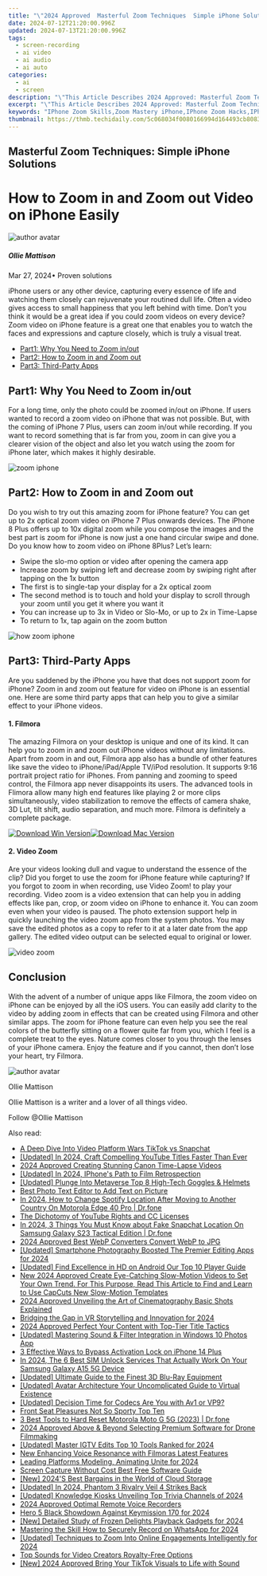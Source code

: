```yaml
---
title: "\"2024 Approved  Masterful Zoom Techniques  Simple iPhone Solutions\""
date: 2024-07-12T21:20:00.996Z
updated: 2024-07-13T21:20:00.996Z
tags: 
  - screen-recording
  - ai video
  - ai audio
  - ai auto
categories: 
  - ai
  - screen
description: "\"This Article Describes 2024 Approved: Masterful Zoom Techniques: Simple iPhone Solutions\""
excerpt: "\"This Article Describes 2024 Approved: Masterful Zoom Techniques: Simple iPhone Solutions\""
keywords: "IPhone Zoom Skills,Zoom Mastery iPhone,IPhone Zoom Hacks,IPhone Clear Shot,Zoom iDevice Tricks,Easy iPhone Zoom,IPhone Zoom Technique"
thumbnail: https://thmb.techidaily.com/5c068034f0080166994d164493cb808318b6f6a0f4d45de0f56404a9b7904a53.jpg
---
```


## Masterful Zoom Techniques: Simple iPhone Solutions

# How to Zoom in and Zoom out Video on iPhone Easily

![author avatar](https://images.wondershare.com/filmora/article-images/ollie-mattison.jpg)

##### Ollie Mattison

 Mar 27, 2024• Proven solutions

iPhone users or any other device, capturing every essence of life and watching them closely can rejuvenate your routined dull life. Often a video gives access to small happiness that you left behind with time. Don’t you think it would be a great idea if you could zoom videos on every device? Zoom video on iPhone feature is a great one that enables you to watch the faces and expressions and capture closely, which is truly a visual treat.

* [Part1: Why You Need to Zoom in/out](#part1)
* [Part2: How to Zoom in and Zoom out](#part2)
* [Part3: Third-Party Apps](#part3)

## Part1: Why You Need to Zoom in/out

For a long time, only the photo could be zoomed in/out on iPhone. If users wanted to record a zoom video on iPhone that was not possible. But, with the coming of iPhone 7 Plus, users can zoom in/out while recording. If you want to record something that is far from you, zoom in can give you a clearer vision of the object and also let you watch using the zoom for iPhone later, which makes it highly desirable.

![zoom iphone](https://images.wondershare.com/filmora/article-images/iphone-zoom.jpg)

## Part2: How to Zoom in and Zoom out

Do you wish to try out this amazing zoom for iPhone feature? You can get up to 2x optical zoom video on iPhone 7 Plus onwards devices. The iPhone 8 Plus offers up to 10x digital zoom while you compose the images and the best part is zoom for iPhone is now just a one hand circular swipe and done. Do you know how to zoom video on iPhone 8Plus? Let’s learn:

* Swipe the slo-mo option or video after opening the camera app
* Increase zoom by swiping left and decrease zoom by swiping right after tapping on the 1x button
* The first is to single-tap your display for a 2x optical zoom
* The second method is to touch and hold your display to scroll through your zoom until you get it where you want it
* You can increase up to 3x in Video or Slo-Mo, or up to 2x in Time-Lapse
* To return to 1x, tap again on the zoom button

![how zoom iphone](https://images.wondershare.com/filmora/article-images/how-iphone-zoom.jpg)

## Part3: Third-Party Apps

Are you saddened by the iPhone you have that does not support zoom for iPhone? Zoom in and zoom out feature for video on iPhone is an essential one. Here are some third party apps that can help you to give a similar effect to your iPhone videos.

#### 1. Filmora

The amazing Filmora on your desktop is unique and one of its kind. It can help you to zoom in and zoom out iPhone videos without any limitations. Apart from zoom in and out, Filmora app also has a bundle of other features like save the video to iPhone/iPad/Apple TV/iPod resolution. It supports 9:16 portrait project ratio for iPhones. From panning and zooming to speed control, the Filmora app never disappoints its users. The advanced tools in Flimora allow many high end features like playing 2 or more clips simultaneously, video stabilization to remove the effects of camera shake, 3D Lut, tilt shift, audio separation, and much more. Filmora is definitely a complete package.

[![Download Win Version](https://images.wondershare.com/filmora/guide/download-btn-win.jpg)](https://tools.techidaily.com/wondershare/filmora/download/)[![Download Mac Version](https://images.wondershare.com/filmora/guide/download-btn-mac.jpg)](https://tools.techidaily.com/wondershare/filmora/download/)

#### 2. Video Zoom

Are your videos looking dull and vague to understand the essence of the clip? Did you forget to use the zoom for iPhone feature while capturing? If you forgot to zoom in when recording, use Video Zoom! to play your recording. Video zoom is a video extension that can help you in adding effects like pan, crop, or zoom video on iPhone to enhance it. You can zoom even when your video is paused. The photo extension support help in quickly launching the video zoom app from the system photos. You may save the edited photos as a copy to refer to it at a later date from the app gallery. The edited video output can be selected equal to original or lower.

![video zoom](https://images.wondershare.com/filmora/article-images/Video-Zoom.JPG)

## Conclusion

With the advent of a number of unique apps like Filmora, the zoom video on iPhone can be enjoyed by all the iOS users. You can easily add clarity to the video by adding zoom in effects that can be created using Filmora and other similar apps. The zoom for iPhone feature can even help you see the real colors of the butterfly sitting on a flower quite far from you, which I feel is a complete treat to the eyes. Nature comes closer to you through the lenses of your iPhone camera. Enjoy the feature and if you cannot, then don’t lose your heart, try Filmora.

![author avatar](https://images.wondershare.com/filmora/article-images/ollie-mattison.jpg)

Ollie Mattison

Ollie Mattison is a writer and a lover of all things video.

Follow @Ollie Mattison


<ins class="adsbygoogle"
     style="display:block"
     data-ad-format="autorelaxed"
     data-ad-client="ca-pub-7571918770474297"
     data-ad-slot="1223367746"></ins>



<ins class="adsbygoogle"
     style="display:block"
     data-ad-client="ca-pub-7571918770474297"
     data-ad-slot="8358498916"
     data-ad-format="auto"
     data-full-width-responsive="true"></ins>




<span class="atpl-alsoreadstyle">Also read:</span>
<div><ul>
<li><a href="https://tiktok-video-recordings.techidaily.com/a-deep-dive-into-video-platform-wars-tiktok-vs-snapchat/"><u>A Deep Dive Into Video Platform Wars  TikTok vs Snapchat</u></a></li>
<li><a href="https://fox-access.techidaily.com/updated-in-2024-craft-compelling-youtube-titles-faster-than-ever/"><u>[Updated] In 2024, Craft Compelling YouTube Titles Faster Than Ever</u></a></li>
<li><a href="https://fox-access.techidaily.com/2024-approved-creating-stunning-canon-time-lapse-videos/"><u>2024 Approved  Creating Stunning Canon Time-Lapse Videos</u></a></li>
<li><a href="https://fox-access.techidaily.com/updated-in-2024-iphones-path-to-film-retrospection/"><u>[Updated] In 2024, IPhone's Path to Film Retrospection</u></a></li>
<li><a href="https://fox-access.techidaily.com/updated-plunge-into-metaverse-top-8-high-tech-goggles-and-helmets/"><u>[Updated] Plunge Into Metaverse  Top 8 High-Tech Goggles & Helmets</u></a></li>
<li><a href="https://fox-access.techidaily.com/best-photo-text-editor-to-add-text-on-picture/"><u>Best Photo Text Editor to Add Text on Picture</u></a></li>
<li><a href="https://review-topics.techidaily.com/in-2024-how-to-change-spotify-location-after-moving-to-another-country-on-motorola-edge-40-pro-drfone-by-drfone-virtual-android/"><u>In 2024, How to Change Spotify Location After Moving to Another Country On Motorola Edge 40 Pro | Dr.fone</u></a></li>
<li><a href="https://youtube-video-recordings.techidaily.com/the-dichotomy-of-youtube-rights-and-cc-licenses/"><u>The Dichotomy of YouTube Rights and CC Licenses</u></a></li>
<li><a href="https://location-social.techidaily.com/in-2024-3-things-you-must-know-about-fake-snapchat-location-on-samsung-galaxy-s23-tactical-edition-drfone-by-drfone-virtual-android/"><u>In 2024, 3 Things You Must Know about Fake Snapchat Location On Samsung Galaxy S23 Tactical Edition | Dr.fone</u></a></li>
<li><a href="https://fox-access.techidaily.com/2024-approved-best-webp-converters-convert-webp-to-jpg/"><u>2024 Approved  Best WebP Converters  Convert WebP to JPG</u></a></li>
<li><a href="https://fox-access.techidaily.com/updated-smartphone-photography-boosted-the-premier-editing-apps-for-2024/"><u>[Updated] Smartphone Photography Boosted  The Premier Editing Apps for 2024</u></a></li>
<li><a href="https://fox-access.techidaily.com/updated-find-excellence-in-hd-on-android-our-top-10-player-guide/"><u>[Updated] Find Excellence in HD on Android  Our Top 10 Player Guide</u></a></li>
<li><a href="https://ai-video-editing.techidaily.com/new-2024-approved-create-eye-catching-slow-motion-videos-to-set-your-own-trend-for-this-purpose-read-this-article-to-find-and-learn-to-use-capcuts-new-slow-/"><u>New 2024 Approved Create Eye-Catching Slow-Motion Videos to Set Your Own Trend. For This Purpose, Read This Article to Find and Learn to Use CapCuts New Slow-Motion Templates</u></a></li>
<li><a href="https://fox-access.techidaily.com/2024-approved-unveiling-the-art-of-cinematography-basic-shots-explained/"><u>2024 Approved  Unveiling the Art of Cinematography  Basic Shots Explained</u></a></li>
<li><a href="https://fox-access.techidaily.com/bridging-the-gap-in-vr-storytelling-and-innovation-for-2024/"><u>Bridging the Gap in VR Storytelling and Innovation for 2024</u></a></li>
<li><a href="https://fox-access.techidaily.com/2024-approved-perfect-your-content-with-top-tier-title-tactics/"><u>2024 Approved  Perfect Your Content with Top-Tier Title Tactics</u></a></li>
<li><a href="https://fox-access.techidaily.com/updated-mastering-sound-and-filter-integration-in-windows-10-photos-app/"><u>[Updated] Mastering Sound & Filter Integration in Windows 10 Photos App</u></a></li>
<li><a href="https://activate-lock.techidaily.com/3-effective-ways-to-bypass-activation-lock-on-iphone-14-plus-by-drfone-ios/"><u>3 Effective Ways to Bypass Activation Lock on iPhone 14 Plus</u></a></li>
<li><a href="https://sim-unlock.techidaily.com/in-2024-the-6-best-sim-unlock-services-that-actually-work-on-your-samsung-galaxy-a15-5g-device-by-drfone-android/"><u>In 2024, The 6 Best SIM Unlock Services That Actually Work On Your Samsung Galaxy A15 5G Device</u></a></li>
<li><a href="https://fox-access.techidaily.com/updated-ultimate-guide-to-the-finest-3d-blu-ray-equipment/"><u>[Updated] Ultimate Guide to the Finest 3D Blu-Ray Equipment</u></a></li>
<li><a href="https://fox-access.techidaily.com/updated-avatar-architecture-your-uncomplicated-guide-to-virtual-existence/"><u>[Updated] Avatar Architecture  Your Uncomplicated Guide to Virtual Existence</u></a></li>
<li><a href="https://fox-access.techidaily.com/updated-decision-time-for-codecs-are-you-with-av1-or-vp9/"><u>[Updated] Decision Time for Codecs  Are You with Av1 or VP9?</u></a></li>
<li><a href="https://fox-access.techidaily.com/front-seat-pleasures-not-so-sporty-top-ten/"><u>Front Seat Pleasures  Not So Sporty Top Ten</u></a></li>
<li><a href="https://phone-solutions.techidaily.com/3-best-tools-to-hard-reset-motorola-moto-g-5g-2023-drfone-by-drfone-reset-android-reset-android/"><u>3 Best Tools to Hard Reset Motorola Moto G 5G (2023) | Dr.fone</u></a></li>
<li><a href="https://fox-access.techidaily.com/2024-approved-above-and-beyond-selecting-premium-software-for-drone-filmmaking/"><u>2024 Approved  Above & Beyond  Selecting Premium Software for Drone Filmmaking</u></a></li>
<li><a href="https://instagram-clips.techidaily.com/updated-master-igtv-edits-top-10-tools-ranked-for-2024/"><u>[Updated] Master IGTV Edits  Top 10 Tools Ranked for 2024</u></a></li>
<li><a href="https://audio-shaping.techidaily.com/new-enhancing-voice-resonance-with-filmoras-latest-features/"><u>New Enhancing Voice Resonance with Filmoras Latest Features</u></a></li>
<li><a href="https://extra-guidance.techidaily.com/leading-platforms-modeling-animating-unite-for-2024/"><u>Leading Platforms  Modeling, Animating Unite for 2024</u></a></li>
<li><a href="https://video-screen-grab.techidaily.com/screen-capture-without-cost-best-free-software-guide/"><u>Screen Capture Without Cost  Best Free Software Guide</u></a></li>
<li><a href="https://fox-direct.techidaily.com/new-2024s-best-bargains-in-the-world-of-cloud-storage/"><u>[New] 2024'S Best Bargains in the World of Cloud Storage</u></a></li>
<li><a href="https://fox-access.techidaily.com/updated-in-2024-phantom-3-rivalry-veil-4-strikes-back/"><u>[Updated] In 2024, Phantom 3 Rivalry  Veil 4 Strikes Back</u></a></li>
<li><a href="https://extra-support.techidaily.com/updated-knowledge-kiosks-unveiling-top-trivia-channels-of-2024/"><u>[Updated] Knowledge Kiosks  Unveiling Top Trivia Channels of 2024</u></a></li>
<li><a href="https://visual-screen-recording.techidaily.com/2024-approved-optimal-remote-voice-recorders/"><u>2024 Approved  Optimal Remote Voice Recorders</u></a></li>
<li><a href="https://fox-access.techidaily.com/hero-5-black-showdown-against-keymission-170-for-2024/"><u>Hero 5 Black Showdown Against Keymission 170 for 2024</u></a></li>
<li><a href="https://screen-video-capture.techidaily.com/new-detailed-study-of-frozen-delights-playback-gadgets-for-2024/"><u>[New] Detailed Study of Frozen Delights Playback Gadgets for 2024</u></a></li>
<li><a href="https://remote-screen-capture.techidaily.com/mastering-the-skill-how-to-securely-record-on-whatsapp-for-2024/"><u>Mastering the Skill  How to Securely Record on WhatsApp for 2024</u></a></li>
<li><a href="https://fox-access.techidaily.com/updated-techniques-to-zoom-into-online-engagements-intelligently-for-2024/"><u>[Updated] Techniques to Zoom Into Online Engagements Intelligently for 2024</u></a></li>
<li><a href="https://youtube-docs.techidaily.com/ounds-for-video-creators-royalty-free-options/"><u>Top Sounds for Video Creators  Royalty-Free Options</u></a></li>
<li><a href="https://tiktok-videos.techidaily.com/new-2024-approved-bring-your-tiktok-visuals-to-life-with-sound/"><u>[New] 2024 Approved  Bring Your TikTok Visuals to Life with Sound</u></a></li>
</ul></div>
